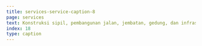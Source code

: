 ```yaml
---
title: services-service-caption-8
page: services
text: Konstruksi sipil, pembangunan jalan, jembatan, gedung, dan infrastruktur lainnya.
index: 18
type: caption
---
```

